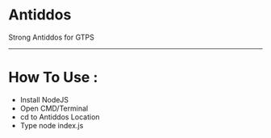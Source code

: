 # Antiddos

Strong Antiddos for GTPS
***

# How To Use :
- Install NodeJS
- Open CMD/Terminal
- cd to Antiddos Location
- Type node index.js
